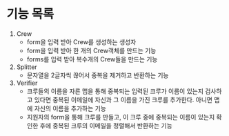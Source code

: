 # 기능 목록

1. Crew
    - form을 입력 받아 Crew를 생성하는 생성자
    - form을 입력 받아 한 개의 Crew객체를 만드는 기능
    - forms를 입력 받아 복수개의 Crew들을 만드는 기능
2. Splitter
    - 문자열을 2글자씩 끊어서 중복을 제거하고 반환하는 기능
3. Verifier
    - 크루들의 이름을 자른 맵을 통해 중복되는 입력된 크루가 이름이 있는지 검사하고 있다면 중복된 이메일에 자신과 그 이름을 가진 크루를 추가한다. 아니면 맵에 자신의 이름을 추가하는 기능
    - 지원자의 form을 통해 크루를 만들고, 이 크루 중에 중복되는 이름이 있는지 확인한 후에 중복된 크루의 이메일을 정렬해서 반환하는 기능